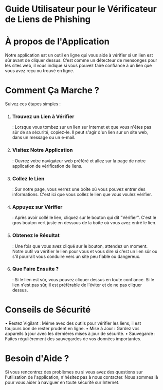 <h1>Guide Utilisateur pour le Vérificateur de Liens de Phishing</h1>

<h1>À propos de l'Application </h1>

Notre application est un outil en ligne qui vous aide à vérifier si un lien est sûr avant de cliquer dessus. 
C’est comme un détecteur de mensonges pour les sites web, il vous indique si vous pouvez faire confiance à un lien que vous avez reçu ou trouvé en ligne. 

<h1>Comment Ça Marche ? </h1>
  Suivez ces étapes simples :

1. <h3>Trouvez un Lien à Vérifier </h3> : Lorsque vous tombez sur un lien sur Internet et que vous n'êtes pas sûr de sa sécurité, copiez-le. Il peut s'agir d'un lien sur un site web, dans un message ou un e-mail.
2. <h3>Visitez Notre Application</h3> : Ouvrez votre navigateur web préféré et allez sur la page de notre application de vérification de liens.
3. <h3>Collez le Lien</h3> : Sur notre page, vous verrez une boîte où vous pouvez entrer des informations. C'est ici que vous collez le lien que vous voulez vérifier.
4. <h3>Appuyez sur Vérifier</h3> : Après avoir collé le lien, cliquez sur le bouton qui dit "Vérifier". C'est le gros bouton vert juste en dessous de la boîte où vous avez entré le lien.
5. <h3>Obtenez le Résultat</h3> : Une fois que vous avez cliqué sur le bouton, attendez un moment. Notre outil va vérifier le lien pour vous et vous dire si c'est un lien sûr ou s'il pourrait vous conduire vers un site peu fiable ou dangereux.
6. <h3>Que Faire Ensuite ?</h3> : Si le lien est sûr, vous pouvez cliquer dessus en toute confiance. Si le lien n'est pas sûr, il est préférable de l'éviter et de ne pas cliquer dessus.
  
<h1>Conseils de Sécurité </h1>
  • Restez Vigilant : Même avec des outils pour vérifier les liens, il est toujours bon de rester prudent en ligne.
  • Mise à Jour : Gardez vos appareils à jour avec les dernières mises à jour de sécurité.
  • Sauvegarde : Faites régulièrement des sauvegardes de vos données importantes.

<h1>Besoin d'Aide ? </h1> 
Si vous rencontrez des problèmes ou si vous avez des questions sur l'utilisation de l'application, n'hésitez pas à nous contacter. Nous sommes là pour vous aider à naviguer en toute sécurité sur Internet.
